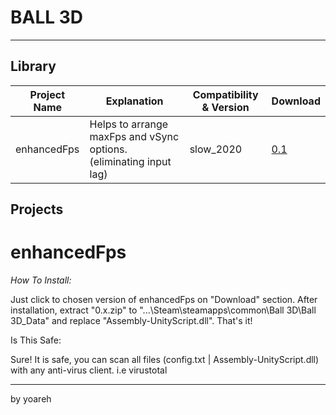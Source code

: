 # BALL 3D

---

## Library

| Project Name       | Explanation                             | Compatibility & Version  | Download                  |
|-----------------|--------------------------------------|----------------|----------------------------|
| enhancedFps | Helps to arrange maxFps and vSync options. (eliminating input lag) | slow_2020       | [0.1](https://github.com/yoareh/ball3d/raw/main/enhancedFps/0.1/0.1.zip) |

## Projects
# enhancedFps
*How To Install:*

Just click to chosen version of enhancedFps on "Download" section. After installation, extract "0.x.zip" to "...\Steam\steamapps\common\Ball 3D\Ball 3D_Data" and replace "Assembly-UnityScript.dll". That's it!

Is This Safe:

Sure! It is safe, you can scan all files (config.txt | Assembly-UnityScript.dll) with any anti-virus client. i.e virustotal

---

by yoareh
